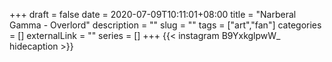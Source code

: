 +++
draft = false
date = 2020-07-09T10:11:01+08:00
title = "Narberal Gamma - Overlord"
description = ""
slug = ""
tags = ["art","fan"]
categories = []
externalLink = ""
series = []
+++
{{< instagram B9YxkglpwW_ hidecaption >}}
